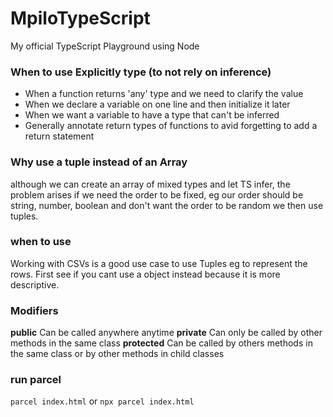 # MpiloTypeScript
My official TypeScript Playground using Node

### When to use Explicitly type (to not rely on inference)
- When a function returns 'any' type and we need to clarify the value
- When we declare a variable on one line and then initialize it later
- When we want a variable to have a type that can't be inferred
- Generally annotate return types of functions to avid forgetting to add a return statement

### Why use a tuple instead of an Array
although we can create an array of mixed types and let TS infer, the problem arises if we need
the order to be fixed, eg our order should be string, number, boolean and don't want the order to be random we then use tuples. 

### when to use
Working with CSVs is a good use case to use Tuples eg to represent the rows. First see if you cant use a object instead because it is more descriptive.

### Modifiers
<strong>public</strong> Can be called anywhere anytime
<strong>private</strong> Can only be called by other methods in the same class
<strong>protected</strong> Can be called by others methods in the same class or by other methods in child classes


### run parcel
`parcel index.html` or `npx parcel index.html`